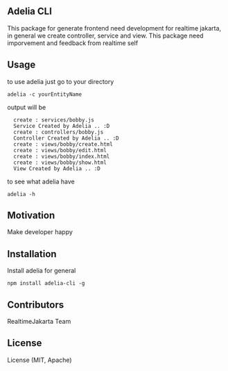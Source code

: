 ## Adelia CLI

This package for generate frontend need development for realtime jakarta, in general we create controller, service and view. This package need imporvement and feedback from realtime self

## Usage

to use adelia just go to your directory
```
adelia -c yourEntityName
```

output will be

```
  create : services/bobby.js
  Service Created by Adelia .. :D
  create : controllers/bobby.js
  Controller Created by Adelia .. :D
  create : views/bobby/create.html
  create : views/bobby/edit.html
  create : views/bobby/index.html
  create : views/bobby/show.html
  View Created by Adelia .. :D
```

to see what adelia have
```
adelia -h
```

## Motivation

Make developer happy

## Installation

Install adelia for general
```
npm install adelia-cli -g
```

## Contributors

RealtimeJakarta Team

## License

License (MIT, Apache)
